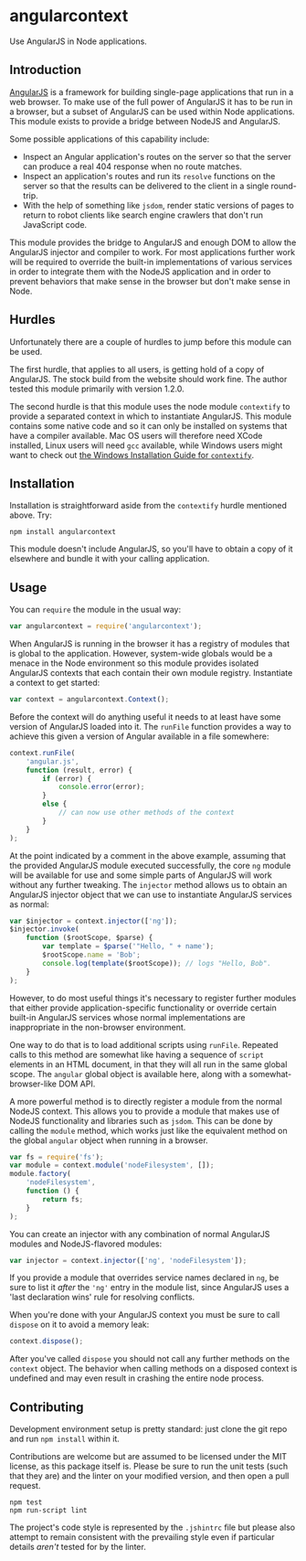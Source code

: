 # angularcontext

Use AngularJS in Node applications.

## Introduction

[AngularJS](http://angularjs.org/) is a framework for building single-page applications that run
in a web browser. To make use of the full power of AngularJS it has to be run in a browser, but
a subset of AngularJS can be used within Node applications. This module exists to provide a
bridge between NodeJS and AngularJS.

Some possible applications of this capability include:

- Inspect an Angular application's routes on the server so that the server can produce a real 404 response when no route matches.
- Inspect an application's routes and run its `resolve` functions on the server so that the results can be delivered to the client in a single round-trip.
- With the help of something like `jsdom`, render static versions of pages to return to robot clients like search engine crawlers that don't run JavaScript code.

This module provides the bridge to AngularJS and enough DOM to allow the AngularJS injector and
compiler to work. For most applications further work will be required to override the built-in
implementations of various services in order to integrate them with the NodeJS application and
in order to prevent behaviors that make sense in the browser but don't make sense in Node.

## Hurdles

Unfortunately there are a couple of hurdles to jump before this module can be used.

The first hurdle, that applies to all users, is getting hold of a copy of AngularJS. The stock
build from the website should work fine. The author tested this module primarily with version 1.2.0.

The second hurdle is that this module uses the node module `contextify` to
provide a separated context in which to instantiate AngularJS. This module contains some native
code and so it can only be installed on systems that have a compiler available. Mac OS users will
therefore need XCode installed, Linux users will need `gcc` available, while Windows users might
want to check out
[the Windows Installation Guide for `contextify`](https://github.com/brianmcd/contextify/wiki/Windows-Installation-Guide).

## Installation

Installation is straightforward aside from the `contextify` hurdle mentioned above. Try:

```
npm install angularcontext
```

This module doesn't include AngularJS, so you'll have to obtain a copy of it elsewhere and
bundle it with your calling application.

## Usage

You can `require` the module in the usual way:

```js
var angularcontext = require('angularcontext');
```

When AngularJS is running in the browser it has a registry of modules that is global to the
application. However, system-wide globals would be a menace in the Node environment so this
module provides isolated AngularJS contexts that each contain their own module registry.
Instantiate a context to get started:

```js
var context = angularcontext.Context();
```

Before the context will do anything useful it needs to at least have some version of AngularJS
loaded into it. The `runFile` function provides a way to achieve this given a version of Angular
available in a file somewhere:

```js
context.runFile(
    'angular.js',
    function (result, error) {
        if (error) {
            console.error(error);
        }
        else {
            // can now use other methods of the context
        }
    }
);
```

At the point indicated by a comment in the above example, assuming that the provided AngularJS
module executed successfully, the core `ng` module will be available for use and some simple
parts of AngularJS will work without any further tweaking. The `injector` method allows us
to obtain an AngularJS injector object that we can use to instantiate AngularJS services as
normal:

```js
var $injector = context.injector(['ng']);
$injector.invoke(
    function ($rootScope, $parse) {
        var template = $parse('"Hello, " + name');
        $rootScope.name = 'Bob';
        console.log(template($rootScope)); // logs "Hello, Bob".
    }
);
```

However, to do most useful things it's necessary to register further modules that either provide
application-specific functionality or override certain built-in AngularJS services whose normal
implementations are inappropriate in the non-browser environment.

One way to do that is to load additional scripts using `runFile`. Repeated calls to this method
are somewhat like having a sequence of `script` elements in an HTML document, in that they will
all run in the same global scope. The `angular` global object is available here, along with
a somewhat-browser-like DOM API.

A more powerful method is to directly register a module from the normal NodeJS context. This allows
you to provide a module that makes use of NodeJS functionality and libraries such as `jsdom`.
This can be done by calling the `module` method, which works just like the equivalent method
on the global `angular` object when running in a browser.

```js
var fs = require('fs');
var module = context.module('nodeFilesystem', []);
module.factory(
    'nodeFilesystem',
    function () {
        return fs;
    }
);
```

You can create an injector with any combination of normal AngularJS modules and NodeJS-flavored
modules:

```js
var injector = context.injector(['ng', 'nodeFilesystem']);
```

If you provide a module that overrides service names declared in `ng`, be sure to list it
*after* the `'ng'` entry in the module list, since AngularJS uses a 'last declaration wins'
rule for resolving conflicts.

When you're done with your AngularJS context you must be sure to call `dispose` on it to avoid
a memory leak:

```js
context.dispose();
```

After you've called `dispose` you should not call any further methods on the `context` object. The
behavior when calling methods on a disposed context is undefined and may even result in crashing
the entire node process.

## Contributing

Development environment setup is pretty standard: just clone the git repo and run `npm install`
within it.

Contributions are welcome but are assumed to be licensed under the MIT license, as this package
itself is. Please be sure to run the unit tests (such that they are) and the linter on your
modified version, and then open a pull request.

```
npm test
npm run-script lint
```

The project's code style is represented by the `.jshintrc` file but please also attempt to remain
consistent with the prevailing style even if particular details *aren't* tested for by the linter.
